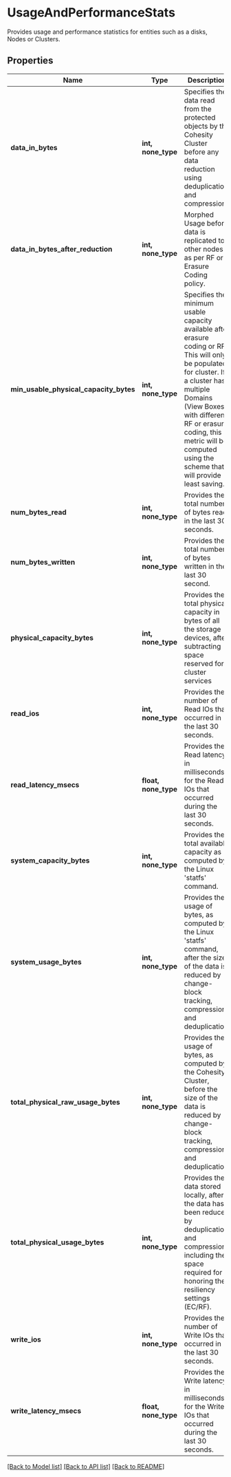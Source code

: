 # UsageAndPerformanceStats

Provides usage and performance statistics for entities such as a disks, Nodes or Clusters.

## Properties
Name | Type | Description | Notes
------------ | ------------- | ------------- | -------------
**data_in_bytes** | **int, none_type** | Specifies the data read from the protected objects by the Cohesity Cluster before any data reduction using deduplication and compression. | [optional] 
**data_in_bytes_after_reduction** | **int, none_type** | Morphed Usage before data is replicated to other nodes as per RF or Erasure Coding policy. | [optional] 
**min_usable_physical_capacity_bytes** | **int, none_type** | Specifies the minimum usable capacity available after erasure coding or RF. This will only be populated for cluster. If a cluster has multiple Domains (View Boxes) with different RF or erasure coding, this metric will be computed using the scheme that will provide least saving. | [optional] 
**num_bytes_read** | **int, none_type** | Provides the total number of bytes read in the last 30 seconds. | [optional] 
**num_bytes_written** | **int, none_type** | Provides the total number of bytes written in the last 30 second. | [optional] 
**physical_capacity_bytes** | **int, none_type** | Provides the total physical capacity in bytes of all the storage devices, after subtracting space reserved for cluster services | [optional] 
**read_ios** | **int, none_type** | Provides the number of Read IOs that occurred in the last 30 seconds. | [optional] 
**read_latency_msecs** | **float, none_type** | Provides the Read latency in milliseconds for the Read IOs that occurred during the last 30 seconds. | [optional] 
**system_capacity_bytes** | **int, none_type** | Provides the total available capacity as computed by the Linux &#39;statfs&#39; command. | [optional] 
**system_usage_bytes** | **int, none_type** | Provides the usage of bytes, as computed by the Linux &#39;statfs&#39; command, after the size of the data is reduced by change-block tracking, compression and deduplication. | [optional] 
**total_physical_raw_usage_bytes** | **int, none_type** | Provides the usage of bytes, as computed by the Cohesity Cluster, before the size of the data is reduced by change-block tracking, compression and deduplication. | [optional] 
**total_physical_usage_bytes** | **int, none_type** | Provides the data stored locally, after the data has been reduced by deduplication and compression, including the space required for honoring the resiliency settings (EC/RF). | [optional] 
**write_ios** | **int, none_type** | Provides the number of Write IOs that occurred in the last 30 seconds. | [optional] 
**write_latency_msecs** | **float, none_type** | Provides the Write latency in milliseconds for the Write IOs that occurred during the last 30 seconds. | [optional] 

[[Back to Model list]](../README.md#documentation-for-models) [[Back to API list]](../README.md#documentation-for-api-endpoints) [[Back to README]](../README.md)


